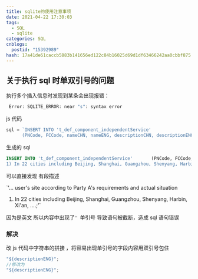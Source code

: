 ```yaml
---
title: sqlite的使用注意事项
date: 2021-04-22 17:30:03
tags:
  - SQL
  - sqlite
categories: SQL
cnblogs:
  postid: "15392989"
hash: 17a41de61caccb5883b141656ed122c84b16025d69d1df63466242aa0cbbf875
---
```


## 关于执行 sql 时单双引号的问题

执行多个插入信息时发现到某条会出现报错：

```bash
 Error: SQLITE_ERROR: near "s": syntax error
```

js 代码

```js
sql = `INSERT INTO 't_def_component_independentService' 
      (PNCode, FCCode, nameCHN, nameENG, descriptionCHN, descriptionENG, specialTips, picture, icon, type, subType, serverModel, serverName, serverPN, serverCategory, AnnounceDate, GeneralAvailableDate, WDAnnounceDate, WithdrawDate, comment, CfgRule, disable, priority, inventory, inventoryClean, version, status) VALUES ('${PNCode}', '${FCCode}', '${nameCHN}', '${nameENG}','${descriptionCHN}' ,'${descriptionENG}', '${specialTips}', '', '', 'SERVICE_COMPONENT', 'SERVICE', 'SERV-IPS', 'SERVICE', 'FUM-SERVICE-0000', 'IPS service product', '2020/4/30', '2020/7/10', '2050/1/1', '2050/1/1', NULL, NULL, '0', '0', '100', '1', '1', '0');`;
```

生成的 sql

```sql
INSERT INTO 't_def_component_independentService'       (PNCode, FCCode, nameCHN, nameENG, descriptionCHN, descriptionENG, specialTips, picture, icon, type, subType, serverModel, serverName, serverPN, serverCategory, AnnounceDate, GeneralAvailableDate, WDAnnounceDate, WithdrawDate, comment, CfgRule, disable, priority, inventory, inventoryClean, version, status)       VALUES ('FUB-SERVICE-SLA1', 'SLA1', '人员SLA服务(3/6h到场) （年）', '中文。。。' , '... user's site according to Party A's requirements and actual situation
1) In 22 cities including Beijing, Shanghai, Guangzhou, Shenyang, Harbin, Xi'an, ....;', '价格计算方式为“服务器硬件价格*系数”', '', '', 'SERVICE_COMPONENT', 'SERVICE', 'SERV-IPS', 'SERVICE', 'FUM-SERVICE-0000', 'IPS service product', '2020/4/30', '2020/7/10', '2050/1/1', '2050/1/1', NULL, NULL, '0', '0', '100', '1', '1', '0');

```

可以直接发现 有段描述

`'... user's site according to Party A's requirements and actual situation

1. In 22 cities including Beijing, Shanghai, Guangzhou, Shenyang, Harbin, Xi'an, ....;'`

因为是英文 所以内容中出现了`' `单引号 导致语句被截断，造成 sql 语句错误

### 解决

改 js 代码中字符串的拼接 ，将容易出现单引号的字段内容用双引号包住

```js
"${descriptionENG}";
//修改为
"${descriptionENG}";
```
